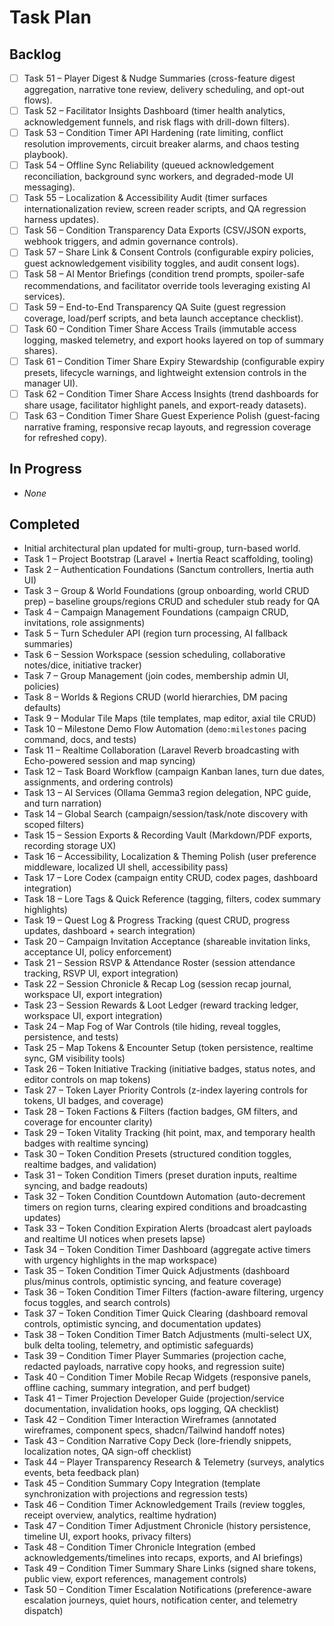 # Task Plan

## Backlog
- [ ] Task 51 – Player Digest & Nudge Summaries (cross-feature digest aggregation, narrative tone review, delivery scheduling, and opt-out flows).
- [ ] Task 52 – Facilitator Insights Dashboard (timer health analytics, acknowledgement funnels, and risk flags with drill-down filters).
- [ ] Task 53 – Condition Timer API Hardening (rate limiting, conflict resolution improvements, circuit breaker alarms, and chaos testing playbook).
- [ ] Task 54 – Offline Sync Reliability (queued acknowledgement reconciliation, background sync workers, and degraded-mode UI messaging).
- [ ] Task 55 – Localization & Accessibility Audit (timer surfaces internationalization review, screen reader scripts, and QA regression harness updates).
- [ ] Task 56 – Condition Transparency Data Exports (CSV/JSON exports, webhook triggers, and admin governance controls).
- [ ] Task 57 – Share Link & Consent Controls (configurable expiry policies, guest acknowledgement visibility toggles, and audit consent logs).
- [ ] Task 58 – AI Mentor Briefings (condition trend prompts, spoiler-safe recommendations, and facilitator override tools leveraging existing AI services).
- [ ] Task 59 – End-to-End Transparency QA Suite (guest regression coverage, load/perf scripts, and beta launch acceptance checklist).
- [ ] Task 60 – Condition Timer Share Access Trails (immutable access logging, masked telemetry, and export hooks layered on top of summary shares).
- [ ] Task 61 – Condition Timer Share Expiry Stewardship (configurable expiry presets, lifecycle warnings, and lightweight extension controls in the manager UI).
- [ ] Task 62 – Condition Timer Share Access Insights (trend dashboards for share usage, facilitator highlight panels, and export-ready datasets).
- [ ] Task 63 – Condition Timer Share Guest Experience Polish (guest-facing narrative framing, responsive recap layouts, and regression coverage for refreshed copy).
## In Progress
- _None_

## Completed
- Initial architectural plan updated for multi-group, turn-based world.
- Task 1 – Project Bootstrap (Laravel + Inertia React scaffolding, tooling)
- Task 2 – Authentication Foundations (Sanctum controllers, Inertia auth UI)
- Task 3 – Group & World Foundations (group onboarding, world CRUD prep) – baseline groups/regions CRUD and scheduler stub ready for QA
- Task 4 – Campaign Management Foundations (campaign CRUD, invitations, role assignments)
- Task 5 – Turn Scheduler API (region turn processing, AI fallback summaries)
- Task 6 – Session Workspace (session scheduling, collaborative notes/dice, initiative tracker)
- Task 7 – Group Management (join codes, membership admin UI, policies)
- Task 8 – Worlds & Regions CRUD (world hierarchies, DM pacing defaults)
- Task 9 – Modular Tile Maps (tile templates, map editor, axial tile CRUD)
- Task 10 – Milestone Demo Flow Automation (`demo:milestones` pacing command, docs, and tests)
- Task 11 – Realtime Collaboration (Laravel Reverb broadcasting with Echo-powered session and map syncing)
- Task 12 – Task Board Workflow (campaign Kanban lanes, turn due dates, assignments, and ordering controls)
- Task 13 – AI Services (Ollama Gemma3 region delegation, NPC guide, and turn narration)
- Task 14 – Global Search (campaign/session/task/note discovery with scoped filters)
- Task 15 – Session Exports & Recording Vault (Markdown/PDF exports, recording storage UX)
- Task 16 – Accessibility, Localization & Theming Polish (user preference middleware, localized UI shell, accessibility pass)
- Task 17 – Lore Codex (campaign entity CRUD, codex pages, dashboard integration)
- Task 18 – Lore Tags & Quick Reference (tagging, filters, codex summary highlights)
- Task 19 – Quest Log & Progress Tracking (quest CRUD, progress updates, dashboard + search integration)
- Task 20 – Campaign Invitation Acceptance (shareable invitation links, acceptance UI, policy enforcement)
- Task 21 – Session RSVP & Attendance Roster (session attendance tracking, RSVP UI, export integration)
- Task 22 – Session Chronicle & Recap Log (session recap journal, workspace UI, export integration)
- Task 23 – Session Rewards & Loot Ledger (reward tracking ledger, workspace UI, export integration)
- Task 24 – Map Fog of War Controls (tile hiding, reveal toggles, persistence, and tests)
- Task 25 – Map Tokens & Encounter Setup (token persistence, realtime sync, GM visibility tools)
- Task 26 – Token Initiative Tracking (initiative badges, status notes, and editor controls on map tokens)
- Task 27 – Token Layer Priority Controls (z-index layering controls for tokens, UI badges, and coverage)
- Task 28 – Token Factions & Filters (faction badges, GM filters, and coverage for encounter clarity)
- Task 29 – Token Vitality Tracking (hit point, max, and temporary health badges with realtime syncing)
- Task 30 – Token Condition Presets (structured condition toggles, realtime badges, and validation)
- Task 31 – Token Condition Timers (preset duration inputs, realtime syncing, and badge readouts)
- Task 32 – Token Condition Countdown Automation (auto-decrement timers on region turns, clearing expired conditions and broadcasting updates)
- Task 33 – Token Condition Expiration Alerts (broadcast alert payloads and realtime UI notices when presets lapse)
- Task 34 – Token Condition Timer Dashboard (aggregate active timers with urgency highlights in the map workspace)
- Task 35 – Token Condition Timer Quick Adjustments (dashboard plus/minus controls, optimistic syncing, and feature coverage)
- Task 36 – Token Condition Timer Filters (faction-aware filtering, urgency focus toggles, and search controls)
- Task 37 – Token Condition Timer Quick Clearing (dashboard removal controls, optimistic syncing, and documentation updates)
- Task 38 – Token Condition Timer Batch Adjustments (multi-select UX, bulk delta tooling, telemetry, and optimistic safeguards)
- Task 39 – Condition Timer Player Summaries (projection cache, redacted payloads, narrative copy hooks, and regression suite)
- Task 40 – Condition Timer Mobile Recap Widgets (responsive panels, offline caching, summary integration, and perf budget)
- Task 41 – Timer Projection Developer Guide (projection/service documentation, invalidation hooks, ops logging, QA checklist)
- Task 42 – Condition Timer Interaction Wireframes (annotated wireframes, component specs, shadcn/Tailwind handoff notes)
- Task 43 – Condition Narrative Copy Deck (lore-friendly snippets, localization notes, QA sign-off checklist)
- Task 44 – Player Transparency Research & Telemetry (surveys, analytics events, beta feedback plan)
- Task 45 – Condition Summary Copy Integration (template synchronization with projections and regression tests)
- Task 46 – Condition Timer Acknowledgement Trails (review toggles, receipt overview, analytics, realtime hydration)
- Task 47 – Condition Timer Adjustment Chronicle (history persistence, timeline UI, export hooks, privacy filters)
- Task 48 – Condition Timer Chronicle Integration (embed acknowledgements/timelines into recaps, exports, and AI briefings)
- Task 49 – Condition Timer Summary Share Links (signed share tokens, public view, export references, management controls)
- Task 50 – Condition Timer Escalation Notifications (preference-aware escalation journeys, quiet hours, notification center, and telemetry dispatch)
